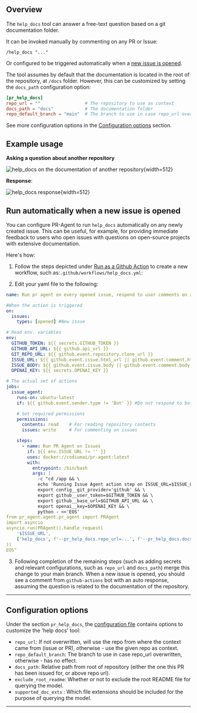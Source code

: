 ## Overview

The `help_docs` tool can answer a free-text question based on a git documentation folder.

It can be invoked manually by commenting on any PR or Issue:

```
/help_docs "..."
```

Or configured to be triggered automatically when a [new issue is opened](#run-as-a-github-action).

The tool assumes by default that the documentation is located in the root of the repository, at `/docs` folder.
However, this can be customized by setting the `docs_path` configuration option:

```toml
[pr_help_docs]
repo_url = ""                 # The repository to use as context
docs_path = "docs"            # The documentation folder
repo_default_branch = "main"  # The branch to use in case repo_url overwritten

```

See more configuration options in the [Configuration options](#configuration-options) section.

## Example usage

[//]: # (#### Asking a question about this repository:)

[//]: # (![help_docs on the documentation of this repository]&#40;https://codium.ai/images/pr_agent/help_docs_comment.png&#41;{width=512})

**Asking a question about another repository**

![help_docs on the documentation of another repository](https://codium.ai/images/pr_agent/help_docs_comment_explicit_git.png){width=512}

**Response**:

![help_docs response](https://codium.ai/images/pr_agent/help_docs_response.png){width=512}

## Run automatically when a new issue is opened

You can configure PR-Agent to run `help_docs` automatically on any newly created issue.
This can be useful, for example, for providing immediate feedback to users who open issues with questions on open-source projects with extensive documentation.

Here's how:

1) Follow the steps depicted under [Run as a Github Action](https://qodo-merge-docs.qodo.ai/installation/github/#run-as-a-github-action) to create a new workflow, such as:`.github/workflows/help_docs.yml`:

2) Edit your yaml file to the following:

```yaml
name: Run pr agent on every opened issue, respond to user comments on an issue

#When the action is triggered
on:
  issues:
    types: [opened] #New issue

# Read env. variables
env:
  GITHUB_TOKEN: ${{ secrets.GITHUB_TOKEN }}
  GITHUB_API_URL: ${{ github.api_url }}
  GIT_REPO_URL: ${{ github.event.repository.clone_url }}
  ISSUE_URL: ${{ github.event.issue.html_url || github.event.comment.html_url }}
  ISSUE_BODY: ${{ github.event.issue.body || github.event.comment.body }}
  OPENAI_KEY: ${{ secrets.OPENAI_KEY }}

# The actual set of actions
jobs:
  issue_agent:
    runs-on: ubuntu-latest
    if: ${{ github.event.sender.type != 'Bot' }} #Do not respond to bots

    # Set required permissions
    permissions:
      contents: read    # For reading repository contents
      issues: write     # For commenting on issues

    steps:
      - name: Run PR Agent on Issues
        if: ${{ env.ISSUE_URL != '' }}
        uses: docker://codiumai/pr-agent:latest
        with:
          entrypoint: /bin/bash
          args: |
            -c "cd /app && \
            echo 'Running Issue Agent action step on ISSUE_URL=$ISSUE_URL' && \
            export config__git_provider='github' && \
            export github__user_token=$GITHUB_TOKEN && \
            export github__base_url=$GITHUB_API_URL && \
            export openai__key=$OPENAI_KEY && \
            python - <<'EOS'
from pr_agent.agent.pr_agent import PRAgent
import asyncio
asyncio.run(PRAgent().handle_request(
    '$ISSUE_URL',
    ['help_docs', f'--pr_help_docs.repo_url=...', f'--pr_help_docs.docs_path=...', f'--pr_help_docs.openai_key=$OPENAI_KEY']
))
EOS"
```

3) Following completion of the remaining steps (such as adding secrets and relevant configurations, such as `repo_url` and `docs_path`) merge this change to your main branch.
When a new issue is opened, you should see a comment from `github-actions` bot with an auto response, assuming the question is related to the documentation of the repository.

---

## Configuration options

Under the section `pr_help_docs`, the [configuration file](https://github.com/Codium-ai/pr-agent/blob/main/pr_agent/settings/configuration.toml#L50) contains options to customize the 'help docs' tool:

- `repo_url`: If not overwritten, will use the repo from where the context came from (issue or PR), otherwise - use the given repo as context.
- `repo_default_branch`: The branch to use in case repo_url overwritten, otherwise - has no effect.
- `docs_path`: Relative path from root of repository (either the one this PR has been issued for, or above repo url).
- `exclude_root_readme`:  Whether or not to exclude the root README file for querying the model.
- `supported_doc_exts` : Which file extensions should be included for the purpose of querying the model.

---
